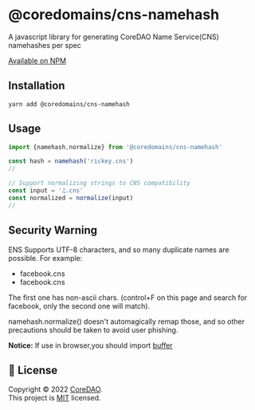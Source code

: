 # @coredomains/cns-namehash

A javascript library for generating CoreDAO Name Service(CNS) namehashes per spec

[Available on NPM](https://www.npmjs.com/package/@coredomains/cns-namehash)


## Installation 

`yarn add @coredomains/cns-namehash`

## Usage

```javascript
import {namehash,normalize} from '@coredomains/cns-namehash'

const hash = namehash('rickey.cns')
// 

// Support normalizing strings to CNS compatibility
const input = '♫.cns'
const normalized = normalize(input)
// 
```

## Security Warning

ENS Supports UTF-8 characters, and so many duplicate names are possible. For example:

- faceboоk.cns
- facebook.cns

The first one has non-ascii chars. (control+F on this page and search for facebook, only the second one will match).

namehash.normalize() doesn't automagically remap those, and so other precautions should be taken to avoid user phishing.

**Notice:**
If use in browser,you should import [buffer](https://www.npmjs.com/package/buffer)


## 📝 License
Copyright © 2022 [CoreDAO](https://github.com/coredaodomains).<br />
This project is [MIT](LICENSE) licensed.